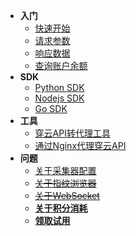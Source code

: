 <!-- docs/zh-cn/_sidebar.md -->

* **入门**
    * [快速开始](/zh-cn/quickstart)
    * [请求参数](/zh-cn/request_parameters)
    * [响应数据](/zh-cn/response_data)
    * [查询账户余额](/zh-cn/credit_balance)
* **SDK**
    * [Python SDK](/zh-cn/python_sdk)
    * [Nodejs SDK](/zh-cn/nodejs_sdk)
    * [Go SDK](/zh-cn/golang_sdk)
* **工具**
    * [穿云API转代理工具](/zh-cn/proxy_tools)
    * [通过Nginx代理穿云API](/zh-cn/nginx_proxy)
* **问题**
    * [关于采集器配置](/zh-cn/collector)
    * [~~关于指纹浏览器~~](/zh-cn/fp_browser)
    * [~~关于WebSocket~~](/zh-cn/websocks)
    * [<span class=coral>**关于积分消耗**</span>](/zh-cn/credit_consume)
    * [<span class=coral>**领取试用**</span>](/zh-cn/trial)
  